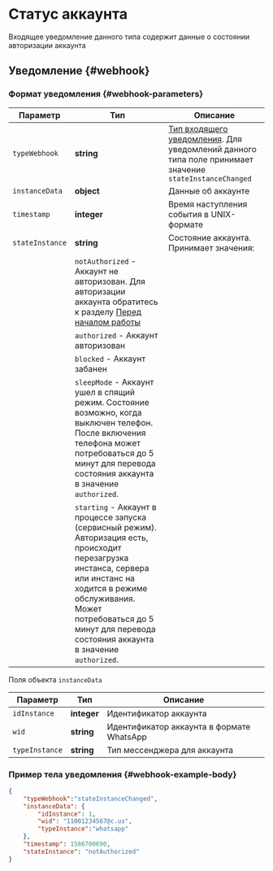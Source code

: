 # Статус аккаунта

Входящее уведомление данного типа содержит данные о состоянии авторизации аккаунта

## Уведомление {#webhook}

### Формат уведомления {#webhook-parameters}

Параметр | Тип | Описание
----- | ----- | -----
`typeWebhook` | **string** | [Тип входящего уведомления](type-webhook.md). Для уведомлений данного типа поле принимает значение `stateInstanceChanged`
`instanceData` | **object** | Данные об аккаунте
`timestamp` | **integer** | Время наступления события в UNIX-формате
`stateInstance` | **string** | Состояние аккаунта. Принимает значения:
| | `notAuthorized` - Аккаунт не авторизован. Для авторизации аккаунта обратитесь к разделу [Перед началом работы](../../../before-start.md#qr)
| | `authorized` - Аккаунт авторизован
| | `blocked` - Аккаунт забанен
| | `sleepMode` - Аккаунт ушел в спящий режим. Состояние возможно, когда выключен телефон. После включения телефона может потребоваться до 5 минут для перевода состояния аккаунта в значение `authorized`.
| | `starting` - Аккаунт в процессе запуска (сервисный режим). Авторизация есть, происходит перезагрузка инстанса, сервера или инстанс на ходится в режиме обслуживания. Может потребоваться до 5 минут для перевода состояния аккаунта в значение `authorized`.

Поля объекта `instanceData`

Параметр | Тип | Описание
----- | ----- | -----
`idInstance` | **integer** | Идентификатор аккаунта
`wid` | **string** | Идентификатор аккаунта в формате WhatsApp
`typeInstance` | **string** | Тип мессенджера для аккаунта

### Пример тела уведомления {#webhook-example-body}

```json
{
    "typeWebhook":"stateInstanceChanged",
    "instanceData": {
        "idInstance": 1,
        "wid": "11001234567@c.us",
        "typeInstance":"whatsapp"
    },
    "timestamp": 1586700690,
    "stateInstance": "notAuthorized"
}
```
